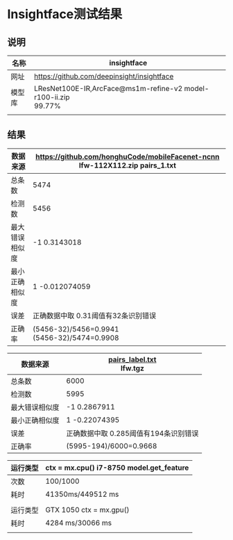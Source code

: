 # Insightface测试结果

## 说明

| 名称   | **insightface**                                              |
| ------ | ------------------------------------------------------------ |
| 网址   | https://github.com/deepinsight/insightface                   |
| 模型库 | LResNet100E-IR,ArcFace@ms1m-refine-v2 model-r100-ii.zip<br> 99.77% |
|        |                                                              |

## 结果

| 数据来源       | https://github.com/honghuCode/mobileFacenet-ncnn lfw-112X112.zip pairs_1.txt |
| -------------- | ------------------------------------------------------------ |
| 总条数         | 5474                                                         |
| 检测数         | 5456                                                         |
| 最大错误相似度 | -1 0.3143018                                                 |
| 最小正确相似度 | 1  -0.012074059                                              |
| 误差           | 正确数据中取 0.31阈值有32条识别错误                          |
| 正确率         | (5456-32)/5456=0.9941 <br>(5456-32)/5474=0.9908              |

| 数据来源       | [pairs_label.txt](https://github.com/deepinsight/insightface/blob/master/recognition/data/lfw/pairs_label.txt) <br>lfw.tgz |
| -------------- | ------------------------------------------------------------ |
| 总条数         | 6000                                                         |
| 检测数         | 5995                                                         |
| 最大错误相似度 | -1 0.2867911                                                 |
| 最小正确相似度 | 1 -0.22074395                                                |
| 误差           | 正确数据中取 0.285阈值有194条识别错误                        |
| 正确率         | (5995-194)/6000=0.9668                                       |

| 运行类型 | ctx = mx.cpu() i7-8750   model.get_feature |
| -------- | ------------------------------------------ |
| 次数     | 100/1000                                   |
| 耗时     | 41350ms/449512 ms                          |
|          |                                            |
| 运行类型 | GTX 1050 ctx = mx.gpu()                    |
| 耗时     | 4284 ms/30066 ms                           |
|          |                                            |

